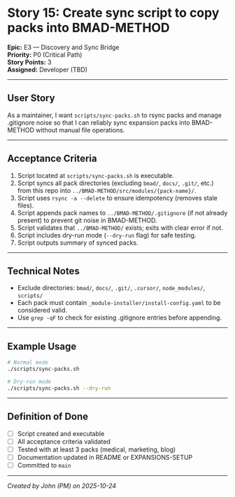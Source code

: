 # Story 15: Create sync script to copy packs into BMAD-METHOD

**Epic:** E3 — Discovery and Sync Bridge  
**Priority:** P0 (Critical Path)  
**Story Points:** 3  
**Assigned:** Developer (TBD)

---

## User Story

As a maintainer, I want `scripts/sync-packs.sh` to rsync packs and manage .gitignore noise so that I can reliably sync expansion packs into BMAD-METHOD without manual file operations.

---

## Acceptance Criteria

1. Script located at `scripts/sync-packs.sh` is executable.
2. Script syncs all pack directories (excluding `bmad/`, `docs/`, `.git/`, etc.) from this repo into `../BMAD-METHOD/src/modules/{pack-name}/`.
3. Script uses `rsync -a --delete` to ensure idempotency (removes stale files).
4. Script appends pack names to `../BMAD-METHOD/.gitignore` (if not already present) to prevent git noise in BMAD-METHOD.
5. Script validates that `../BMAD-METHOD/` exists; exits with clear error if not.
6. Script includes dry-run mode (`--dry-run` flag) for safe testing.
7. Script outputs summary of synced packs.

---

## Technical Notes

- Exclude directories: `bmad/`, `docs/`, `.git/`, `.cursor/`, `node_modules/`, `scripts/`
- Each pack must contain `_module-installer/install-config.yaml` to be considered valid.
- Use `grep -qF` to check for existing .gitignore entries before appending.

---

## Example Usage

```bash
# Normal mode
./scripts/sync-packs.sh

# Dry-run mode
./scripts/sync-packs.sh --dry-run
```

---

## Definition of Done

- [ ] Script created and executable
- [ ] All acceptance criteria validated
- [ ] Tested with at least 3 packs (medical, marketing, blog)
- [ ] Documentation updated in README or EXPANSIONS-SETUP
- [ ] Committed to `main`

---

_Created by John (PM) on 2025-10-24_

